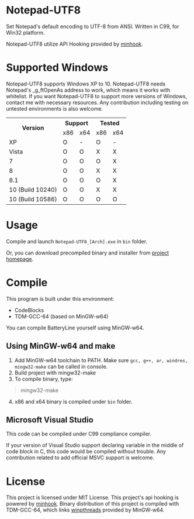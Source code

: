 # Notepad-UTF8
Set Notepad's default encoding to UTF-8 from ANSI.
Written in C99, for Win32 platform.

Notepad-UTF8 utilize API Hooking provided by [minhook](https://github.com/TsudaKageyu/minhook).

# Supported Windows
Notepad-UTF8 supports Windows XP to 10.
Notepad-UTF8 needs Notepad's _g_ftOpenAs address to work, which means it works with whitelist.
If you want Notepad-UTF8 to support more versions of Windows, contact me with necessary resources.
Any contribution including testing on untested environments is also welcome.

<table>
  <tr>
    <th rowspan="2">Version</th>
    <th colspan="2">Support</th>
    <th colspan="2">Tested<br></th>
  </tr>
  <tr>
    <td>x86</td>
    <td>x64</td>
    <td>x86</td>
    <td>x64<br></td>
  </tr>
  <tr>
    <td>XP<br></td>
    <td>O</td>
    <td>-</td>
    <td>O</td>
    <td>-</td>
  </tr>
  <tr>
    <td>Vista</td>
    <td>O</td>
    <td>O</td>
    <td>X</td>
    <td>X</td>
  </tr>
  <tr>
    <td>7</td>
    <td>O</td>
    <td>O</td>
    <td>O<br></td>
    <td>X</td>
  </tr>
  <tr>
    <td>8</td>
    <td>O</td>
    <td>O</td>
    <td>X</td>
    <td>X</td>
  </tr>
  <tr>
    <td>8.1</td>
    <td>O</td>
    <td>O</td>
    <td>O</td>
    <td>X<br></td>
  </tr>
  <tr>
    <td>10 (Build 10240)<br></td>
    <td>O</td>
    <td>O</td>
    <td>X</td>
    <td>X</td>
  </tr>
  <tr>
    <td>10 (Build 10586)<br></td>
    <td>O</td>
    <td>O</td>
    <td>O</td>
    <td>O</td>
  </tr>
</table>

# Usage
Compile and launch `Notepad-UTF8_[Arch].exe` in `bin` folder.

Or, you can download precompiled binary and installer from [project homepage](https://joveler.kr/project/notepad-utf8.html).

# Compile
This program is built under this environment:
- CodeBlocks
- TDM-GCC-64 (based on MinGW-w64)

You can compile BatteryLine yourself using MinGW-w64.

## Using MinGW-w64 and make
1. Add MinGW-w64 toolchain to PATH. Make sure `gcc, g++, ar, windres, mingw32-make` can be called in console.
2. Build project with mingw32-make
3. To compile binary, type:
> mingw32-make
4. x86 and x64 binary is compiled under `bin` folder.

## Microsoft Visual Studio
This code can be compiled under C99 compliance compiler.

If your version of Visual Studio support declaring variable in the middle of code block in C, this code would be compiled without trouble.
Any contribution related to add official MSVC support is welcome.

# License
This project is licensed under MIT License.
This project's api hooking is powered by [minhook](https://github.com/TsudaKageyu/minhook).
Binary distribution of this project is compiled with TDM-GCC-64, which links [winpthreads](http://mingw-w64.org) provided by MinGW-w64.
